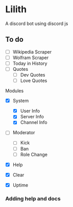 # Lilith

A discord bot using discord js

## To do

- [ ] Wikipedia Scraper
- [ ] Wolfram Scraper
- [ ] Today in History
- [ ] Quotes
  - [ ] Dev Quotes
  - [ ] Love Quotes

Modules

- [x] System

  - [x] User Info
  - [x] Server Info
  - [x] Channel Info

- [ ] Moderator
  - [ ] Kick
  - [ ] Ban
  - [ ] Role Change
- [x] Help
- [x] Clear
- [x] Uptime

### Adding help and docs
